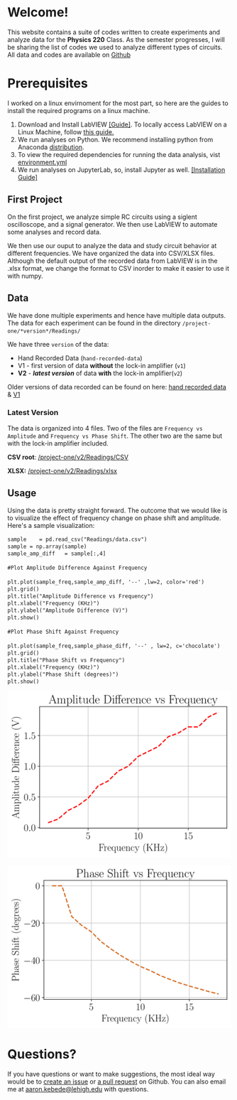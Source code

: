 
# Welcome!

This website contains a suite of codes written to create experiments and analyze data for the **Physics 220** Class. As the semester progresses, I will be sharing the list of codes we used to analyze different types of circuits. All data and codes are available on [Github](https://github.com/aaronkebede/PHY220)



# Prerequisites
I worked on a linux envirnoment for the most part, so here are the guides to install the required programs on a linux machine. 

1.  Download and Install LabVIEW [\[Guide\]](https://www.ni.com/en-us/support/downloads/software-products/download.labview.html#411240). To locally access LabVIEW on a Linux Machine, follow  [this guide.](https://220.kebede.org/labview)
2. We run analyses on Python. We recommend installing python from Anaconda [distribution](https://www.anaconda.com/products/individual).
3.  To view the required dependencies for running the data analysis, vist  [environment.yml](https://github.com/aaronkebede/PHY220/blob/main/environment.yml)
4.  We run analyses on JupyterLab, so, install Jupyter as well.  [[Installation Guide]](https://jupyterhub.readthedocs.io/en/stable/quickstart.html)

## First Project

On the first project, we analyze simple RC circuits using a siglent oscilloscope, and a signal generator. We then use LabVIEW to automate some analyses and record data.

We then use our ouput to analyze the data and study circuit behavior at different frequencies. We have organized the data into CSV/XLSX files. Although the default output of the recorded data from LabVIEW is in the .xlsx format, we change the format to CSV inorder to make it easier to use it with numpy.
 

## Data
We have done multiple experiments and hence have multiple data outputs.  
The data for each experiment can be found in the directory `/project-one/*version*/Readings/` 

We have three `version` of the data:

 - Hand Recorded Data (`hand-recorded-data`)
 - V1 - first version of data **without** the lock-in amplifier (`v1`)
 - **V2** - ***latest version*** of data **with** the lock-in amplifier(`v2`)

Older versions of data recorded can be found on here: [hand recorded data](https://github.com/aaronkebede/PHY220/tree/main/project-one/hand-recorded-data/Readings) & [V1](https://github.com/aaronkebede/PHY220/tree/main/project-one/v1/Readings)

### Latest Version

The data is organized into 4 files. Two of the files are `Frequency vs Amplitude` and `Frequency vs Phase Shift`. The other two are the same but with the lock-in amplifier included.


**CSV root**: [/project-one/v2/Readings/CSV](https://github.com/aaronkebede/PHY220/tree/main/project-one/v2/Readings/CSV)

**XLSX:** [/project-one/v2/Readings/xlsx](https://github.com/aaronkebede/PHY220/tree/main/project-one/v2/Readings/xlsx)

## Usage

Using the data is pretty straight forward. The outcome that we would like is to visualize the effect of frequency change on phase shift and amplitude. Here's a sample visualization:

    sample    = pd.read_csv("Readings/data.csv")
    sample = np.array(sample)
    sample_amp_diff   = sample[:,4]
    
    #Plot Amplitude Difference Against Frequency  
    
    plt.plot(sample_freq,sample_amp_diff, '--' ,lw=2, color='red')
    plt.grid()
    plt.title("Amplitude Difference vs Frequency")
    plt.xlabel("Frequency (KHz)")
    plt.ylabel("Amplitude Difference (V)")
    plt.show()
    
    #Plot Phase Shift Against Frequency  
    
    plt.plot(sample_freq,sample_phase_diff, '--' , lw=2, c='chocolate')
    plt.grid()
    plt.title("Phase Shift vs Frequency")
    plt.xlabel("Frequency (KHz)")
    plt.ylabel("Phase Shift (degrees)")
    plt.show()
    
![This should be the Amplitude vs Frequency plot](https://raw.githubusercontent.com/aaronkebede/PHY220/main/project-one/hand-recorded-data/Images/amp-f-1.png)

![This should be the Phase Shift vs Frequency plot](https://raw.githubusercontent.com/aaronkebede/PHY220/main/project-one/hand-recorded-data/Images/phaseshift-f-1.png)

# Questions?
If you have questions or want to make suggestions, the most ideal way would be to [create an issue](https://github.com/aaronkebede/PHY220/issues/new/choose) or [a pull request](https://github.com/aaronkebede/PHY220/compare) on Github. You can also email me at aaron.kebede@lehigh.edu with questions.


